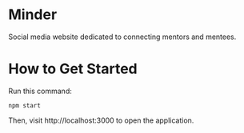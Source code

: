 # Minder
Social media website dedicated to connecting mentors and mentees.

# How to Get Started
Run this command:
```
npm start
```

Then, visit http://localhost:3000 to open the application.

